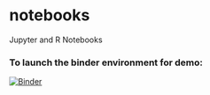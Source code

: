 # notebooks
Jupyter and R Notebooks

### To launch the binder environment for demo: 
[![Binder](https://mybinder.org/badge_logo.svg)](https://mybinder.org/v2/gh/motroy/notebooks/master)
